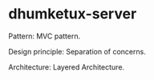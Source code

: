 # dhumketux-server

Pattern: MVC pattern.

Design principle: Separation of concerns.

Architecture: Layered Architecture.
